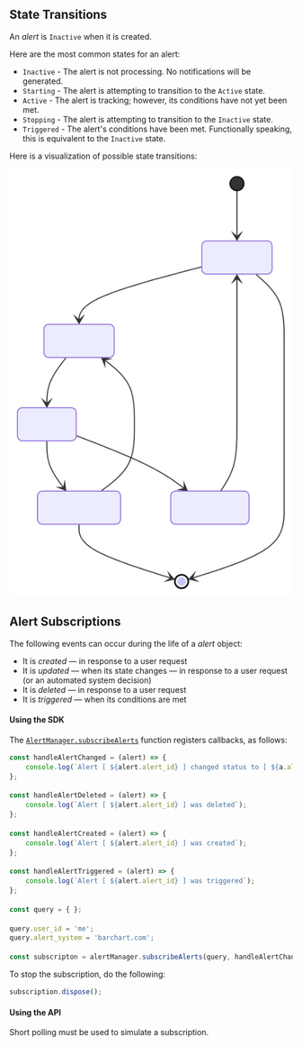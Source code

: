 ## State Transitions

An _alert_ is ```Inactive``` when it is created. 

Here are the most common states for an alert:

* ```Inactive``` - The alert is not processing. No notifications will be generated.
* ```Starting``` - The alert is attempting to transition to the ```Active``` state.
* ```Active``` - The alert is tracking; however, its conditions have not yet been met.
* ```Stopping``` - The alert is attempting to transition to the ```Inactive``` state.
* ```Triggered``` - The alert's conditions have been met. Functionally speaking, this is equivalent to the ```Inactive``` state.

Here is a visualization of possible state transitions:

![Alert State Diagram](../images/states.svg)

## Alert Subscriptions

The following events can occur during the life of a _alert_ object:

* It is _created_ — in response to a user request
* It is _updated_ — when its state changes — in response to a user request (or an automated system decision)
* It is _deleted_ — in response to a user request
* It is _triggered_ — when its conditions are met

#### Using the SDK

The [```AlertManager.subscribeAlerts```](/content/sdk/lib?id=alertmanagersubscribealerts) function registers callbacks, as follows:

```js
const handleAlertChanged = (alert) => {
	console.log(`Alert [ ${alert.alert_id} ] changed status to [ ${a.alert_state} ]`);
};

const handleAlertDeleted = (alert) => {
	console.log(`Alert [ ${alert.alert_id} ] was deleted`);
};

const handleAlertCreated = (alert) => {
	console.log(`Alert [ ${alert.alert_id} ] was created`);
};

const handleAlertTriggered = (alert) => {
	console.log(`Alert [ ${alert.alert_id} ] was triggered`);
};

const query = { };

query.user_id = 'me';
query.alert_system = 'barchart.com';

const subscripton = alertManager.subscribeAlerts(query, handleAlertChanged, handleAlertDeleted, handleAlertCreated, handleAlertTriggered);
```

To stop the subscription, do the following:

```js
subscription.dispose();
```

#### Using the API

Short polling must be used to simulate a subscription.